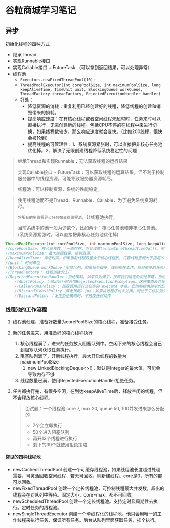 # 谷粒商城学习笔记



## 异步

初始化线程的四种方式

- 继承Thread
- 实现Runnable接口
- 实现Callable接口 + FutureTask （可以拿到返回结果，可以处理异常）
- 线程池
  - `Executors.newFixedThreadPool(10);`
  - `ThreadPoolExecutor(int corePoolSize, int maximumPoolSize, long keepAliveTime, TimeUnit unit, BlockingQueue workQueue, ThreadFactory threadFactory, RejectedExecutionHandler handler)`
  - 好处：
    - 降低资源的消耗：重复利用已经创建好的线程，降低线程的创建和销毁带来的损耗。
    - 提高响应速度：在有核心线程或者空闲线程未超时时，任务来时可以直接执行，无需创建新的线程。包括CPU不停的在线程中来进行切换，如果线程数较少，那么响应速度就会变快。（比如200线程，很快会被轮到）
    - 提高线程的可管理性：1、系统资源紧张时，可以直接把非核心任务池优化掉。2、解决了无限创建线程降低系统稳定性的问题

> 继承Thread和实现Runnable：无法获取线程的运行结果
>
> 实现Callable接口 + FutureTask：可以获取线程的运算结果，但不利于控制服务器中的线程资源。可能导致服务器资源耗尽。
>
> 线程池：可以控制资源，系统的性能稳定。

> 使用线程池而不是Thread、Runnable、Callable，为了避免系统资源耗尽。
>
> `将所有的多线程异步任务都交给线程池`，让线程池执行。
>
> 当前系统中的池一般为少数个，比如两个：核心任务池和非核心任务池。(系统资源紧张时，可以直接把非核心任务池优化掉)



```java
ThreadPoolExecutor(int corePoolSize, int maximumPoolSize, long keepAliveTime, TimeUnit unit, BlockingQueue workQueue, ThreadFactory threadFactory, RejectedExecutionHandler handler)
//corePoolSize: 核心线程数。[一直存在，除非设置(allowCoreThreadTimeOut)]，创建好以后就准备的线程数量，就等待来接						受异步任务去执行
//maximumPoolSize: 最大线程数量，控制资源。
//keepAliveTime: 存活时间，如果当前线程数量大于核心线程数，只要线程空闲大于指定的时间(keepAliveTime)，就会释放空						闲的核心线程外的线程(maximumPoolSize - corePoolSize)。
//unit： 时间单位
//BlockingQueue workQueue：阻塞队列，如果任务很多，线程都在工作，将目前多的任务放在队列里面。只要有线程空闲，								就会去队列里面取出新的任务继续执行。
//ThreadFactory： 线程创建的工厂
//RejectedExecutionHandler：拒绝策略。如果队列满了，按照我们指定的拒绝策略，拒绝执行任务。
	//AbortPolicy ：抛出运行时异常RejectedExecutionException。这种策略丢弃任务，并抛出异常。（jdk默认策略）
	//CallerRunsPolicy : 线程调用运行该任务的 execute 本身。此策略提供简单的反馈控制机制，能够减缓新任务的提交速度。
	//DiscardOldestPolicy（弃老策略）jdk：如果执行程序尚未关闭，则位于工作队列头部的任务将被删除，然后重试执行程序。
	//DiscardPolicy ：发生拒绝策略时，不触发任何动作
```



### 线程池的工作流程

1. 线程池创建，准备好数量为corePoolSize的核心线程，准备接受任务。

2. 新的任务进来，用准备好的核心线程执行

   1. 核心线程满了，进来的任务放入阻塞队列中。空闲下来的核心线程会自己到阻塞队列获取任务执行。
   2. 阻塞队列满了，开新线程执行，最大开启线程的数量为maximumPoolSize
      1. new LinkedBlockingDeque<>()：默认是Integer的最大值，可能会导致内存不够
   3. 线程数量已满，使用RejectedExecutionHandler拒绝任务。

3. 任务都执行完，有很多空闲，在到达keepAliveTime后，释放空闲的线程，但不会释放核心线程。

   > 面试题：一个线程池 core 7, max 20, queue 50, 100并发进来怎么分配的
   >
   > - 7个会立即执行
   > - 50个进入阻塞队列
   > - 再开13个线程进行执行
   > - 剩下的30个就使用拒绝策略

#### 常见的四种线程池

- newCachedThreadPool
  创建一个可缓存线程池，如果线程池长度超过处理需要，可灵活回收空闲线程，若无可回收，则新建线程。core是0，所有的都可以回收。
- newFixedThreadPool
  创建一个定长线程池，可控制线程最大并发数，超出的线程会在对队列中等待。固定大小，core=max。都不可回收。
- newScheduledThreadPool
  创建一个定长线程池。支持定时及周期性去执行。定时任务的线程池。
- newSingleThreadExecutor
  创建一个单线程化的线程池，他只会用唯一的工作线程来执行任务，保证所有任务。后台从队列里面获取任务，挨个执行。